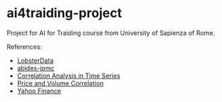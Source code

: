 # ai4traiding-project
Project for AI for Traiding course from University of Sapienza of Rome.

References:
- [LobsterData](https://lobsterdata.com/info/DataSamples.php)
- [abides-jpmc](https://github.com/jpmorganchase/abides-jpmc-public)
- [Correlation Analysis in Time Series](https://techfirst.medium.com/correlation-analysis-in-time-series-7c18a88d27a9#:~:text=%20Correlation%20means%20that%%2020a%20pair,%20are%20relevant%2C%%2020but%20not%20causal.)
- [Price and Volume Correlation](https://seekingalpha.com/article/244906-price-and-volume-correlation)
- [Yahoo Finance](https://finance.yahoo.com/)
